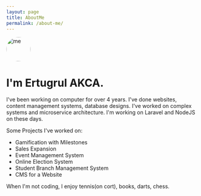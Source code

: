 ```yaml
---
layout: page
title: AboutMe
permalink: /about-me/
---
```


<img src="../assets/images/me.JPG" alt="me" style="border-radius: 50%; width: 64px; height: 64px;">

# I'm Ertugrul AKCA.

I've been working on computer for over 4 years. I've done websites, content management systems, database designs. I've worked on complex systems and microservice architecture. I'm working on Laravel and NodeJS on these days. 

Some Projects I've worked on:

* Gamification with Milestones
* Sales Expansion 
* Event Management System
* Online Election System
* Student Branch Management System
* CMS for a Website

When I'm not coding, I enjoy tennis(on cort), books, darts, chess.